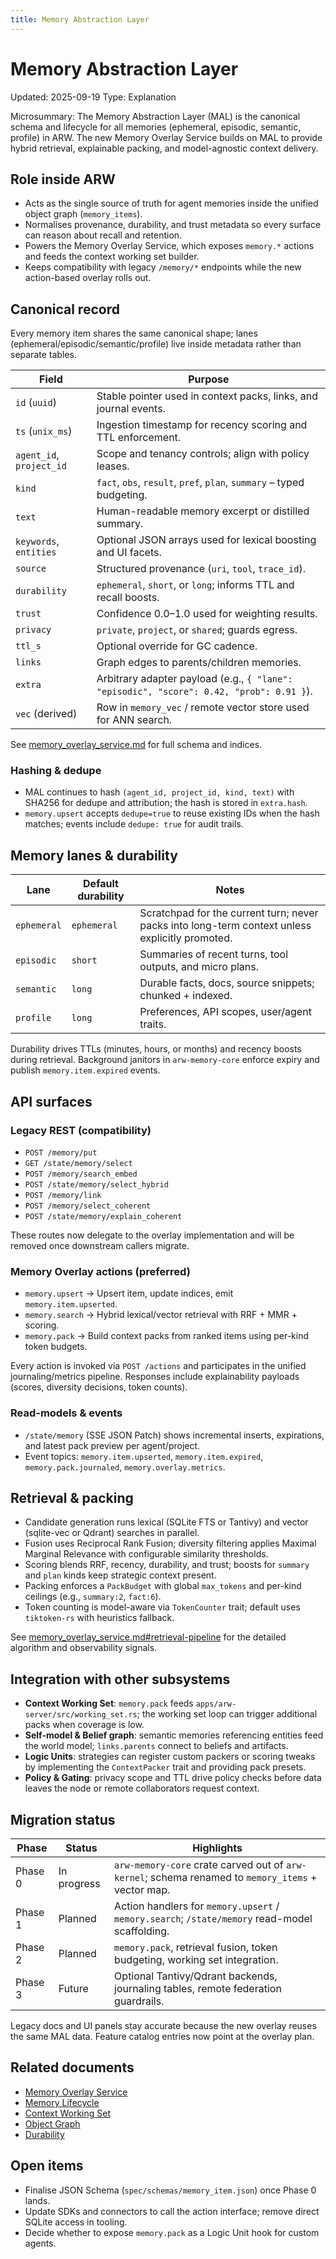 ```yaml
---
title: Memory Abstraction Layer
---
```


# Memory Abstraction Layer
Updated: 2025-09-19
Type: Explanation

Microsummary: The Memory Abstraction Layer (MAL) is the canonical schema and lifecycle for all memories (ephemeral, episodic, semantic, profile) in ARW. The new Memory Overlay Service builds on MAL to provide hybrid retrieval, explainable packing, and model-agnostic context delivery.

## Role inside ARW
- Acts as the single source of truth for agent memories inside the unified object graph (`memory_items`).
- Normalises provenance, durability, and trust metadata so every surface can reason about recall and retention.
- Powers the Memory Overlay Service, which exposes `memory.*` actions and feeds the context working set builder.
- Keeps compatibility with legacy `/memory/*` endpoints while the new action-based overlay rolls out.

## Canonical record
Every memory item shares the same canonical shape; lanes (ephemeral/episodic/semantic/profile) live inside metadata rather than separate tables.

| Field | Purpose |
| --- | --- |
| `id` (`uuid`) | Stable pointer used in context packs, links, and journal events. |
| `ts` (`unix_ms`) | Ingestion timestamp for recency scoring and TTL enforcement. |
| `agent_id`, `project_id` | Scope and tenancy controls; align with policy leases. |
| `kind` | `fact`, `obs`, `result`, `pref`, `plan`, `summary` – typed budgeting. |
| `text` | Human-readable memory excerpt or distilled summary. |
| `keywords`, `entities` | Optional JSON arrays used for lexical boosting and UI facets. |
| `source` | Structured provenance (`uri`, `tool`, `trace_id`). |
| `durability` | `ephemeral`, `short`, or `long`; informs TTL and recall boosts. |
| `trust` | Confidence 0.0–1.0 used for weighting results. |
| `privacy` | `private`, `project`, or `shared`; guards egress. |
| `ttl_s` | Optional override for GC cadence. |
| `links` | Graph edges to parents/children memories. |
| `extra` | Arbitrary adapter payload (e.g., `{ "lane": "episodic", "score": 0.42, "prob": 0.91 }`). |
| `vec` (derived) | Row in `memory_vec` / remote vector store used for ANN search. |

See [memory_overlay_service.md](memory_overlay_service.md#data-model) for full schema and indices.

### Hashing & dedupe
- MAL continues to hash `(agent_id, project_id, kind, text)` with SHA256 for dedupe and attribution; the hash is stored in `extra.hash`.
- `memory.upsert` accepts `dedupe=true` to reuse existing IDs when the hash matches; events include `dedupe: true` for audit trails.

## Memory lanes & durability
| Lane | Default durability | Notes |
| --- | --- | --- |
| `ephemeral` | `ephemeral` | Scratchpad for the current turn; never packs into long-term context unless explicitly promoted. |
| `episodic` | `short` | Summaries of recent turns, tool outputs, and micro plans. |
| `semantic` | `long` | Durable facts, docs, source snippets; chunked + indexed. |
| `profile` | `long` | Preferences, API scopes, user/agent traits. |

Durability drives TTLs (minutes, hours, or months) and recency boosts during retrieval. Background janitors in `arw-memory-core` enforce expiry and publish `memory.item.expired` events.

## API surfaces
### Legacy REST (compatibility)
- `POST /memory/put`
- `GET /state/memory/select`
- `POST /memory/search_embed`
- `POST /state/memory/select_hybrid`
- `POST /memory/link`
- `POST /memory/select_coherent`
- `POST /state/memory/explain_coherent`

These routes now delegate to the overlay implementation and will be removed once downstream callers migrate.

### Memory Overlay actions (preferred)
- `memory.upsert` → Upsert item, update indices, emit `memory.item.upserted`.
- `memory.search` → Hybrid lexical/vector retrieval with RRF + MMR + scoring.
- `memory.pack` → Build context packs from ranked items using per-kind token budgets.

Every action is invoked via `POST /actions` and participates in the unified journaling/metrics pipeline. Responses include explainability payloads (scores, diversity decisions, token counts).

### Read-models & events
- `/state/memory` (SSE JSON Patch) shows incremental inserts, expirations, and latest pack preview per agent/project.
- Event topics: `memory.item.upserted`, `memory.item.expired`, `memory.pack.journaled`, `memory.overlay.metrics`.

## Retrieval & packing
- Candidate generation runs lexical (SQLite FTS or Tantivy) and vector (sqlite-vec or Qdrant) searches in parallel.
- Fusion uses Reciprocal Rank Fusion; diversity filtering applies Maximal Marginal Relevance with configurable similarity thresholds.
- Scoring blends RRF, recency, durability, and trust; boosts for `summary` and `plan` kinds keep strategic context present.
- Packing enforces a `PackBudget` with global `max_tokens` and per-kind ceilings (e.g., `summary:2`, `fact:6`).
- Token counting is model-aware via `TokenCounter` trait; default uses `tiktoken-rs` with heuristics fallback.

See [memory_overlay_service.md#retrieval-pipeline](memory_overlay_service.md#retrieval-pipeline) for the detailed algorithm and observability signals.

## Integration with other subsystems
- **Context Working Set**: `memory.pack` feeds `apps/arw-server/src/working_set.rs`; the working set loop can trigger additional packs when coverage is low.
- **Self-model & Belief graph**: semantic memories referencing entities feed the world model; `links.parents` connect to beliefs and artifacts.
- **Logic Units**: strategies can register custom packers or scoring tweaks by implementing the `ContextPacker` trait and providing pack presets.
- **Policy & Gating**: privacy scope and TTL drive policy checks before data leaves the node or remote collaborators request context.

## Migration status
| Phase | Status | Highlights |
| --- | --- | --- |
| Phase 0 | In progress | `arw-memory-core` crate carved out of `arw-kernel`; schema renamed to `memory_items` + vector map. |
| Phase 1 | Planned | Action handlers for `memory.upsert` / `memory.search`; `/state/memory` read-model scaffolding. |
| Phase 2 | Planned | `memory.pack`, retrieval fusion, token budgeting, working set integration. |
| Phase 3 | Future | Optional Tantivy/Qdrant backends, journaling tables, remote federation guardrails. |

Legacy docs and UI panels stay accurate because the new overlay reuses the same MAL data. Feature catalog entries now point at the overlay plan.

## Related documents
- [Memory Overlay Service](memory_overlay_service.md)
- [Memory Lifecycle](memory_lifecycle.md)
- [Context Working Set](context_working_set.md)
- [Object Graph](object_graph.md)
- [Durability](durability.md)

## Open items
- Finalise JSON Schema (`spec/schemas/memory_item.json`) once Phase 0 lands.
- Update SDKs and connectors to call the action interface; remove direct SQLite access in tooling.
- Decide whether to expose `memory.pack` as a Logic Unit hook for custom agents.
